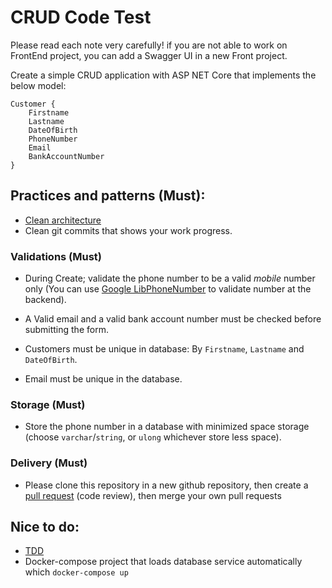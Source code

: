 # CRUD Code Test 

Please read each note very carefully!
if you are not able to work on FrontEnd project, you can add a Swagger UI
in a new Front project.

Create a simple CRUD application with ASP NET Core that implements the below model:
```
Customer {
	Firstname
	Lastname
	DateOfBirth
	PhoneNumber
	Email
	BankAccountNumber
}
```
## Practices and patterns (Must):

- [Clean architecture](https://github.com/jasontaylordev/CleanArchitecture)
- Clean git commits that shows your work progress.

### Validations (Must)

- During Create; validate the phone number to be a valid *mobile* number only (You can use [Google LibPhoneNumber](https://github.com/google/libphonenumber) to validate number at the backend).

- A Valid email and a valid bank account number must be checked before submitting the form.

- Customers must be unique in database: By `Firstname`, `Lastname` and `DateOfBirth`.

- Email must be unique in the database.

### Storage (Must)

- Store the phone number in a database with minimized space storage (choose `varchar`/`string`, or `ulong` whichever store less space).

### Delivery (Must)
- Please clone this repository in a new github repository, then create a [pull request](https://docs.github.com/en/pull-requests/collaborating-with-pull-requests/proposing-changes-to-your-work-with-pull-requests/about-pull-requests) (code review), then merge your own pull requests 

## Nice to do:
- [TDD](https://docs.microsoft.com/en-us/visualstudio/test/quick-start-test-driven-development-with-test-explorer?view=vs-2022)
- Docker-compose project that loads database service automatically which `docker-compose up`

